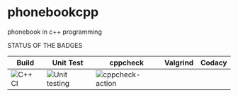 # phonebookcpp
 phonebook in c++ programming


STATUS OF THE BADGES

|  Build | Unit Test  |  cppcheck |  Valgrind | Codacy  |
|---|---|---|---|---|
|   ![C++ CI](https://github.com/stepin105209/phonebookcpp/workflows/C++%20CI/badge.svg) |  ![Unit testing](https://github.com/stepin105209/phonebookcpp/workflows/Unit%20testing/badge.svg) |  ![cppcheck-action](https://github.com/stepin105209/phonebookcpp/workflows/cppcheck-action/badge.svg) |   |   |
